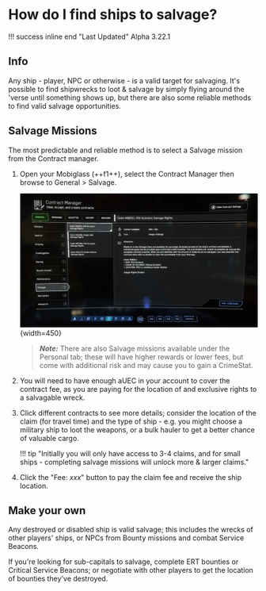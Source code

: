 # How do I find ships to salvage?

!!! success inline end "Last Updated"
    Alpha 3.22.1

## Info

Any ship - player, NPC or otherwise - is a valid target for salvaging. It's
possible to find shipwrecks to loot & salvage by simply flying around the
'verse until something shows up, but there are also some reliable methods to
find valid salvage opportunities.

## Salvage Missions

The most predictable and reliable method is to select a Salvage mission from the Contract manager.

1. Open your Mobiglass (++f1++), select the Contract Manager then browse to General > Salvage.

    ![Salvage Contract](./images/salvage-contract.jpg){width=450}

    > ***Note:*** There are also Salvage missions available under the Personal tab; these will have higher rewards or lower fees, but come with additional risk and may cause you to gain a CrimeStat.

2. You will need to have enough aUEC in your account to cover the contract fee, as you are paying for the location of and exclusive rights to a salvagable wreck.

3. Click different contracts to see more details; consider the location of the claim (for travel time) and the type of ship - e.g. you might choose a military ship to loot the weapons, or a bulk hauler to get a better chance of valuable cargo.

    !!! tip "Initially you will only have access to 3-4 claims, and for small ships - completing salvage missions will unlock more & larger claims."

4. Click the "Fee: *xxx*" button to pay the claim fee and receive the ship location.

## Make your own

Any destroyed or disabled ship is valid salvage; this includes the wrecks of other players' ships, or NPCs from Bounty missions and combat Service Beacons.

If you're looking for sub-capitals to salvage, complete ERT bounties or Critical Service Beacons; or negotiate with other players to get the location of bounties they've destroyed.